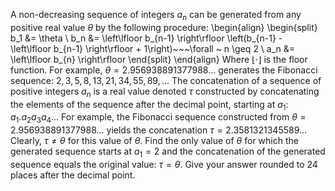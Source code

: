 A non-decreasing sequence of integers $a_n$ can be generated from any positive real value $\theta$ by the following procedure:
\begin{align}
\begin{split}
b_1 &= \theta \\
b_n &= \left\lfloor b_{n-1} \right\rfloor \left(b_{n-1} - \left\lfloor b_{n-1} \right\rfloor + 1\right)~~~\forall ~ n \geq 2 \\
a_n &= \left\lfloor b_{n} \right\rfloor
\end{split}
\end{align}
Where $\left\lfloor \cdot \right\rfloor$ is the floor function.
For example, $\theta=2.956938891377988...$ generates the Fibonacci sequence: $2, 3, 5, 8, 13, 21, 34, 55, 89, ...$
The concatenation of a sequence of positive integers $a_n$ is a real value denoted $\tau$ constructed by concatenating the elements of the sequence after the decimal point, starting at $a_1$: $a_1.a_2a_3a_4...$
For example, the Fibonacci sequence constructed from $\theta=2.956938891377988...$ yields the concatenation $\tau=2.3581321345589...$ Clearly, $\tau \neq \theta$ for this value of $\theta$.
Find the only value of $\theta$ for which the generated sequence starts at $a_1=2$ and the concatenation of the generated sequence equals the original value: $\tau = \theta$. Give your answer rounded to $24$ places after the decimal point.